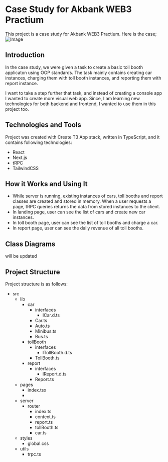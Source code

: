 # Case Study for Akbank WEB3 Practium

This project is a case study for Akbank WEB3 Practium. Here is the case;
![Image](https://i.ibb.co/HdnW7xF/download.png)

## Introduction

In the case study, we were given a task to create a basic toll booth applicaton using OOP standards. The task mainly contains creating car instances, charging them with toll booth instances, and reporting them with report instance.

I want to take a step further that task, and instead of creating a console app I wanted to create more visual web app. Since, I am learning new technologies for both backend and frontend, I wanted to use them in this project too.

## Technologies and Tools

Project was created with Create T3 App stack, written in TypeScript, and it contains following technologies:

- React
- Next.js
- tRPC
- TailwindCSS

## How it Works and Using It

- While server is running, existing instances of cars, toll booths and report classes are created and stored in memory. When a user requests a page, tRPC queries returns the data from stored instances to the client.
- In landing page, user can see the list of cars and create new car instances.
- In toll booth page, user can see the list of toll booths and charge a car.
- In report page, user can see the daily revenue of all toll booths.

## Class Diagrams

will be updated

## Project Structure

Project structure is as follows:

- src
  - lib
    - car
      - interfaces
        - ICar.d.ts
      - Car.ts
      - Auto.ts
      - Minibus.ts
      - Bus.ts
    - tollBooth
      - interfaces
        - ITollBooth.d.ts
      - TollBooth.ts
    - report
      - interfaces
        - IReport.d.ts
      - Report.ts
  - pages
    - index.tsx
    -
  - server
    - router
      - index.ts
      - context.ts
      - report.ts
      - tollBooth.ts
      - car.ts
  - styles
    - global.css
  - utils
    - trpc.ts
